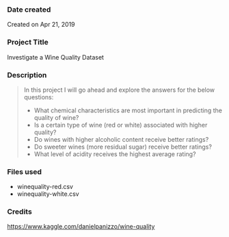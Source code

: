 ### Date created
Created on Apr 21, 2019

### Project Title
Investigate a Wine Quality Dataset

### Description
> In this project I will go ahead and explore the answers for the below questions:<br>
> - What chemical characteristics are most important in predicting the quality of wine?
> - Is a certain type of wine (red or white) associated with higher quality?
> - Do wines with higher alcoholic content receive better ratings?
> - Do sweeter wines (more residual sugar) receive better ratings?
> - What level of acidity receives the highest average rating?

### Files used
- winequality-red.csv
- winequality-white.csv

### Credits
https://www.kaggle.com/danielpanizzo/wine-quality
